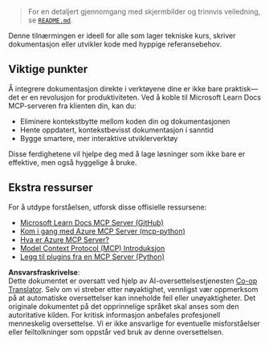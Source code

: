 <!--
CO_OP_TRANSLATOR_METADATA:
{
  "original_hash": "577394ece173bbc758150fd4bfbc13dd",
  "translation_date": "2025-06-21T14:18:53+00:00",
  "source_file": "09-CaseStudy/docs-mcp/README.md",
  "language_code": "no"
}
-->
> For en detaljert gjennomgang med skjermbilder og trinnvis veiledning, se [`README.md`](./solution/scenario3/README.md).

Denne tilnærmingen er ideell for alle som lager tekniske kurs, skriver dokumentasjon eller utvikler kode med hyppige referansebehov.

## Viktige punkter

Å integrere dokumentasjon direkte i verktøyene dine er ikke bare praktisk—det er en revolusjon for produktiviteten. Ved å koble til Microsoft Learn Docs MCP-serveren fra klienten din, kan du:

- Eliminere kontekstbytte mellom koden din og dokumentasjonen
- Hente oppdatert, kontekstbevisst dokumentasjon i sanntid
- Bygge smartere, mer interaktive utviklerverktøy

Disse ferdighetene vil hjelpe deg med å lage løsninger som ikke bare er effektive, men også hyggelige å bruke.

## Ekstra ressurser

For å utdype forståelsen, utforsk disse offisielle ressursene:

- [Microsoft Learn Docs MCP Server (GitHub)](https://github.com/MicrosoftDocs/mcp)
- [Kom i gang med Azure MCP Server (mcp-python)](https://learn.microsoft.com/en-us/azure/developer/azure-mcp-server/get-started#create-the-python-app)
- [Hva er Azure MCP Server?](https://learn.microsoft.com/en-us/azure/developer/azure-mcp-server/)
- [Model Context Protocol (MCP) Introduksjon](https://modelcontextprotocol.io/introduction)
- [Legg til plugins fra en MCP Server (Python)](https://learn.microsoft.com/en-us/semantic-kernel/concepts/plugins/adding-mcp-plugins)

**Ansvarsfraskrivelse**:  
Dette dokumentet er oversatt ved hjelp av AI-oversettelsestjenesten [Co-op Translator](https://github.com/Azure/co-op-translator). Selv om vi streber etter nøyaktighet, vennligst vær oppmerksom på at automatiske oversettelser kan inneholde feil eller unøyaktigheter. Det originale dokumentet på det opprinnelige språket skal anses som den autoritative kilden. For kritisk informasjon anbefales profesjonell menneskelig oversettelse. Vi er ikke ansvarlige for eventuelle misforståelser eller feiltolkninger som oppstår ved bruk av denne oversettelsen.